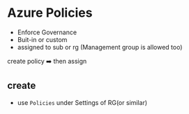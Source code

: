 # Azure Policies

* Enforce Governance
* Buit-in or custom
* assigned to sub or rg (Management group is allowed too)

create policy ➡️ then assign

## create

* use `Policies` under Settings of RG(or similar)


